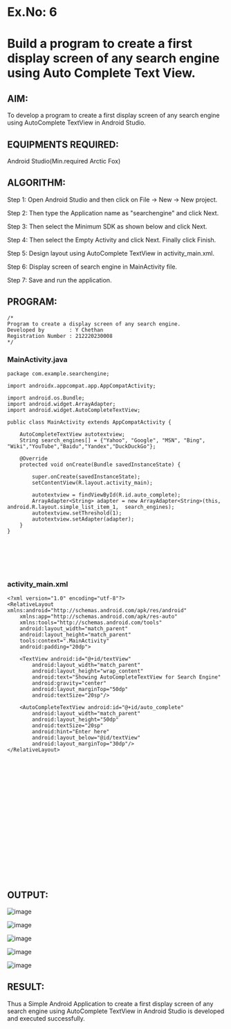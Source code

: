 # Ex.No: 6
# Build a program to create a first display screen of any search engine using Auto Complete Text View.

## AIM:

To develop a program to create a first display screen of any search engine using AutoComplete TextView in Android Studio.

## EQUIPMENTS REQUIRED:

Android Studio(Min.required Arctic Fox)

## ALGORITHM:

Step 1: Open Android Studio and then click on File -> New -> New project.

Step 2: Then type the Application name as "searchengine" and click Next. 

Step 3: Then select the Minimum SDK as shown below and click Next.

Step 4: Then select the Empty Activity and click Next. Finally click Finish.

Step 5: Design layout using AutoComplete TextView in activity_main.xml.

Step 6: Display screen of search engine in MainActivity file.

Step 7: Save and run the application.

## PROGRAM:
```
/*
Program to create a display screen of any search engine.
Developed by        : Y Chethan
Registration Number : 212220230008
*/
```
### MainActivity.java
```
package com.example.searchengine;

import androidx.appcompat.app.AppCompatActivity;

import android.os.Bundle;
import android.widget.ArrayAdapter;
import android.widget.AutoCompleteTextView;

public class MainActivity extends AppCompatActivity {

    AutoCompleteTextView autotextview;
    String search_engines[] = {"Yahoo", "Google", "MSN", "Bing", "Wiki","YouTube","Baidu","Yandex","DuckDuckGo"};

    @Override
    protected void onCreate(Bundle savedInstanceState) {

        super.onCreate(savedInstanceState);
        setContentView(R.layout.activity_main);

        autotextview = findViewById(R.id.auto_complete);
        ArrayAdapter<String> adapter = new ArrayAdapter<String>(this, android.R.layout.simple_list_item_1,  search_engines);
        autotextview.setThreshold(1);
        autotextview.setAdapter(adapter);
    }
}
```
<br><br><br><br>
### activity_main.xml
```
<?xml version="1.0" encoding="utf-8"?>
<RelativeLayout xmlns:android="http://schemas.android.com/apk/res/android"
    xmlns:app="http://schemas.android.com/apk/res-auto"
    xmlns:tools="http://schemas.android.com/tools"
    android:layout_width="match_parent"
    android:layout_height="match_parent"
    tools:context=".MainActivity"
    android:padding="20dp">

    <TextView android:id="@+id/textView"
        android:layout_width="match_parent"
        android:layout_height="wrap_content"
        android:text="Showing AutoCompleteTextView for Search Engine"
        android:gravity="center"
        android:layout_marginTop="50dp"
        android:textSize="20sp"/>

    <AutoCompleteTextView android:id="@+id/auto_complete"
        android:layout_width="match_parent"
        android:layout_height="50dp"
        android:textSize="20sp"
        android:hint="Enter here"
        android:layout_below="@id/textView"
        android:layout_marginTop="30dp"/>
</RelativeLayout>
```
<br><br><br><br><br><br><br><br><br><br><br><br><br><br><br><br>
## OUTPUT:
![image](https://user-images.githubusercontent.com/75234991/169632150-d0bcbbb8-dc53-49e1-b1bd-fb837358d9ea.png)

![image](https://user-images.githubusercontent.com/75234991/169632311-e2c15ffd-5bf0-49a4-881b-2f04ab499c1c.png)

![image](https://user-images.githubusercontent.com/75234991/169635106-7fae9386-3266-47ec-b176-78fb2438fdd3.png)

![image](https://user-images.githubusercontent.com/75234991/169632397-a39471a1-f649-471b-b2b3-cfdd8457ad97.png)

![image](https://user-images.githubusercontent.com/75234991/169635114-e05f0f25-484e-4cb4-8b7d-1561b769e233.png)

## RESULT:
Thus a Simple Android Application to create a first display screen of any search engine using AutoComplete TextView in Android Studio is developed and executed successfully.
